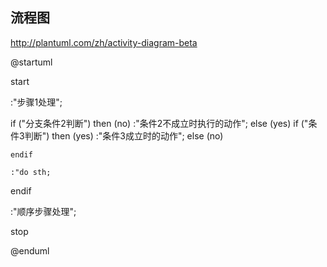## 流程图

http://plantuml.com/zh/activity-diagram-beta


@startuml
 
start

:"步骤1处理";

if ("分支条件2判断") then (no)
    :"条件2不成立时执行的动作";
else (yes)
    if ("条件3判断") then (yes)
        :"条件3成立时的动作";
    else (no)
    
    endif
    
    :"do sth;
endif

:"顺序步骤处理";

stop

@enduml